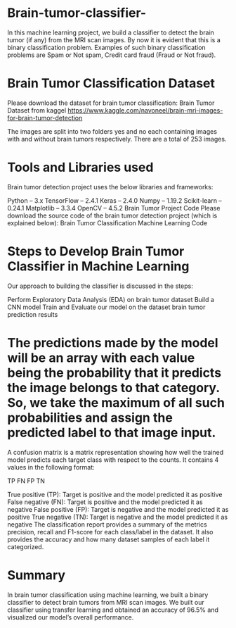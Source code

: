 # Brain-tumor-classifier-

In this machine learning project, we build a classifier to detect the brain tumor (if any) from the MRI scan images. By now it is evident that this is a binary classification problem. Examples of such binary classification problems are Spam or Not spam, Credit card fraud (Fraud or Not fraud).

# Brain Tumor Classification Dataset
Please download the dataset for brain tumor classification: Brain Tumor Dataset from kaggel 
  https://www.kaggle.com/navoneel/brain-mri-images-for-brain-tumor-detection

The images are split into two folders yes and no each containing images with and without brain tumors respectively. There are a total of 253 images.

# Tools and Libraries used
Brain tumor detection project uses the below libraries and frameworks:

Python – 3.x
TensorFlow – 2.4.1
Keras – 2.4.0
Numpy – 1.19.2
Scikit-learn – 0.24.1
Matplotlib – 3.3.4
OpenCV – 4.5.2
Brain Tumor Project Code
Please download the source code of the brain tumor detection project (which is explained below): Brain Tumor Classification Machine Learning Code

# Steps to Develop Brain Tumor Classifier in Machine Learning
Our approach to building the classifier is discussed in the steps:

Perform Exploratory Data Analysis (EDA) on brain tumor dataset
Build a CNN model
Train and Evaluate our model on the dataset
brain tumor prediction results

# The predictions made by the model will be an array with each value being the probability that it predicts the image belongs to that category. So, we take the maximum of all such probabilities and assign the predicted label to that image input.

A confusion matrix is a matrix representation showing how well the trained model predicts each target class with respect to the counts. It contains 4 values in the following format:

TP FN
FP TN

True positive (TP): Target is positive and the model predicted it as positive
False negative (FN): Target is positive and the model predicted it as negative
False positive (FP): Target is negative and the model predicted it as positive
True negative (TN): Target is negative and the model predicted it as negative
The classification report provides a summary of the metrics precision, recall and F1-score for each class/label in the dataset. It also provides the accuracy and how many dataset samples of each label it categorized.



# Summary
In brain tumor classification using machine learning, we built a binary classifier to detect brain tumors from MRI scan images. We built our classifier using transfer learning and obtained an accuracy of 96.5% and visualized our model’s overall performance.
